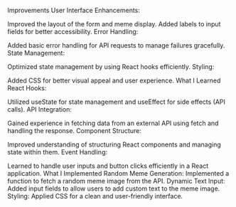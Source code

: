 Improvements
User Interface Enhancements:

Improved the layout of the form and meme display.
Added labels to input fields for better accessibility.
Error Handling:

Added basic error handling for API requests to manage failures gracefully.
State Management:

Optimized state management by using React hooks efficiently.
Styling:

Added CSS for better visual appeal and user experience.
What I Learned
React Hooks:

Utilized useState for state management and useEffect for side effects (API calls).
API Integration:

Gained experience in fetching data from an external API using fetch and handling the response.
Component Structure:

Improved understanding of structuring React components and managing state within them.
Event Handling:

Learned to handle user inputs and button clicks efficiently in a React application.
What I Implemented
Random Meme Generation:
Implemented a function to fetch a random meme image from the API.
Dynamic Text Input:
Added input fields to allow users to add custom text to the meme image.
Styling:
Applied CSS for a clean and user-friendly interface.